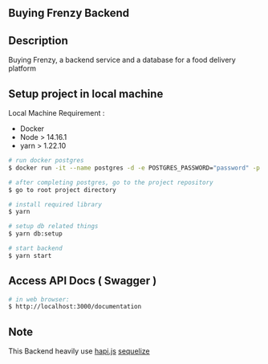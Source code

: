 ## Buying Frenzy Backend

## Description

Buying Frenzy, a backend service and a database for a food delivery platform

## Setup project in local machine

Local Machine Requirement :

- Docker
- Node > 14.16.1
- yarn > 1.22.10

```bash
# run docker postgres
$ docker run -it --name postgres -d -e POSTGRES_PASSWORD="password" -p 5431:5432 -v /var/lib/postgresql/data:/var/lib/postgresql/data postgres

# after completing postgres, go to the project repository
$ go to root project directory

# install required library
$ yarn

# setup db related things
$ yarn db:setup

# start backend
$ yarn start

```

## Access API Docs ( Swagger )

```bash
# in web browser:
$ http://localhost:3000/documentation

```

## Note

This Backend heavily use [hapi.js](https://hapi.dev/)
[sequelize](https://sequelize.org/)
